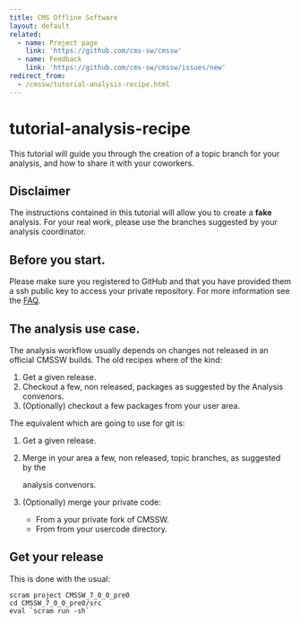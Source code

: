 ```yaml
---
title: CMS Offline Software
layout: default
related:
  - name: Project page
    link: 'https://github.com/cms-sw/cmssw'
  - name: Feedback
    link: 'https://github.com/cms-sw/cmssw/issues/new'
redirect_from:
  - /cmssw/tutorial-analysis-recipe.html
---
```


# tutorial-analysis-recipe

This tutorial will guide you through the creation of a topic branch for your analysis, and how to share it with your coworkers.

## Disclaimer

The instructions contained in this tutorial will allow you to create a **fake** analysis. For your real work, please use the branches suggested by your analysis coordinator.

## Before you start.

Please make sure you registered to GitHub and that you have provided them a ssh public key to access your private repository. For more information see the [FAQ](https://github.com/cms-sw/cmssdt-wiki/tree/f58e7cdbad2ba0f4d72847c313ea8cee8750052b/old/faq.html).

## The analysis use case.

The analysis workflow usually depends on changes not released in an official CMSSW builds. The old recipes where of the kind:

1. Get a given release.
2. Checkout a few, non released, packages as suggested by the Analysis convenors.
3. \(Optionally\) checkout a few packages from your user area.

The equivalent which are going to use for git is:

1. Get a given release.
2. Merge in your area a few, non released, topic branches, as suggested by the

   analysis convenors.

3. \(Optionally\) merge your private code:
   * From a your private fork of CMSSW.
   * From from your usercode directory.

## Get your release

This is done with the usual:

```text
scram project CMSSW_7_0_0_pre0
cd CMSSW_7_0_0_pre0/src
eval `scram run -sh`
```

